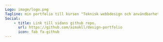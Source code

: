 ```yaml
---
Logo: image/logo.png
Tagline: min portfolio till kursen "Teknisk webbdesign och användbarhet" vid BTH
Social:
    - title: Link till sidans github repo.
      url: https://github.com/aimakll/design-portfolio
      icon: fab fa-github
---
```

